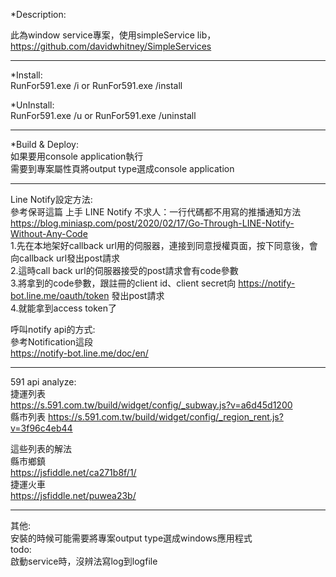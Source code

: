 ﻿*Description:  

此為window service專案，使用simpleService lib，https://github.com/davidwhitney/SimpleServices  

--------  

*Install:  
RunFor591.exe /i or RunFor591.exe /install  

*UnInstall:  
RunFor591.exe /u or RunFor591.exe /uninstall  

--------  
*Build & Deploy:  
如果要用console application執行  
需要到專案屬性頁將output type選成console application  

---------  
Line Notify設定方法:  
參考保哥這篇 上手 LINE Notify 不求人：一行代碼都不用寫的推播通知方法  
https://blog.miniasp.com/post/2020/02/17/Go-Through-LINE-Notify-Without-Any-Code  
1.先在本地架好callback url用的伺服器，連接到同意授權頁面，按下同意後，會向callback url發出post請求  
2.這時call back url的伺服器接受的post請求會有code參數  
3.將拿到的code參數，跟註冊的client id、client secret向 https://notify-bot.line.me/oauth/token 發出post請求  
4.就能拿到access token了  

呼叫notify api的方式:  
參考Notification這段  
https://notify-bot.line.me/doc/en/  

---------  
591 api analyze:  
捷運列表  
https://s.591.com.tw/build/widget/config/_subway.js?v=a6d45d1200  
縣市列表
https://s.591.com.tw/build/widget/config/_region_rent.js?v=3f96c4eb44  

這些列表的解法  
縣市鄉鎮  
https://jsfiddle.net/ca271b8f/1/  
捷運火車  
https://jsfiddle.net/puwea23b/  


---------  
其他:  
安裝的時候可能需要將專案output type選成windows應用程式  
todo:  
啟動service時，沒辨法寫log到logfile  
